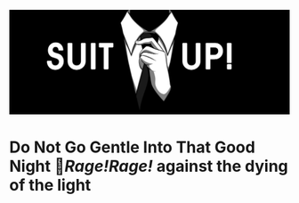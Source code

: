 ![Me](suitUp.jpeg)

 # Do Not Go Gentle Into That Good Night :milky_way:_Rage!Rage!_ against the dying of the light

